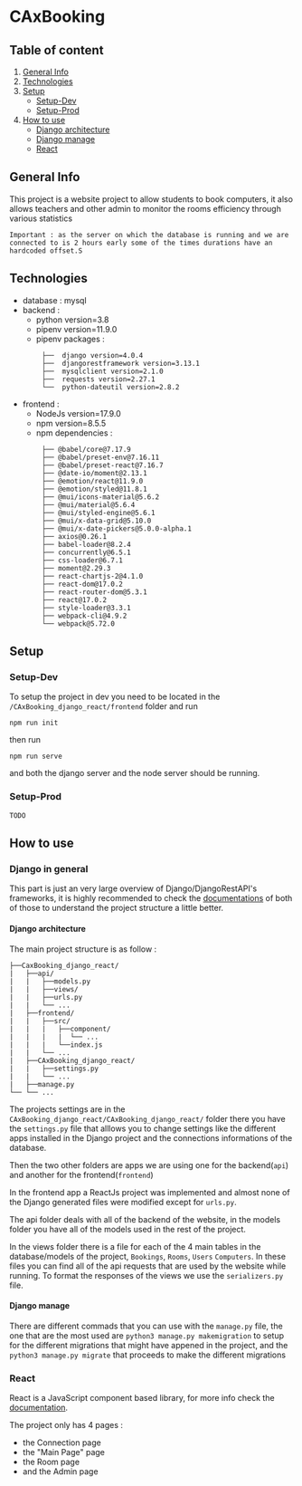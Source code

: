 # CAxBooking




## Table of content
1. [General Info](#general-info)
2. [Technologies](#technologies)
3. [Setup](#setup)
    - [Setup-Dev](#setup-dev)
    - [Setup-Prod](#setup-prod)
4. [How to use](#how-to-use)
    - [Django architecture](#django-architecture)
    - [Django manage](#django-manage)
    - [React](#react)

## General Info
This project is a website project to allow students to book computers, it also allows teachers and other admin to monitor the rooms efficiency through various statistics

    Important : as the server on which the database is running and we are connected to is 2 hours early some of the times durations have an hardcoded offset.S 

## Technologies

- database : mysql 
- backend : 
    - python version=3.8
    - pipenv version=11.9.0
    - pipenv packages :
```
        ├──  django version=4.0.4 
        ├──  djangorestframework version=3.13.1
        ├──  mysqlclient version=2.1.0
        ├──  requests version=2.27.1
        └──  python-dateutil version=2.8.2 
```

- frontend :
    - NodeJs version=17.9.0
    - npm version=8.5.5
    - npm dependencies :        
```    
        ├── @babel/core@7.17.9
        ├── @babel/preset-env@7.16.11
        ├── @babel/preset-react@7.16.7
        ├── @date-io/moment@2.13.1
        ├── @emotion/react@11.9.0
        ├── @emotion/styled@11.8.1
        ├── @mui/icons-material@5.6.2
        ├── @mui/material@5.6.4
        ├── @mui/styled-engine@5.6.1
        ├── @mui/x-data-grid@5.10.0
        ├── @mui/x-date-pickers@5.0.0-alpha.1
        ├── axios@0.26.1
        ├── babel-loader@8.2.4
        ├── concurrently@6.5.1
        ├── css-loader@6.7.1
        ├── moment@2.29.3
        ├── react-chartjs-2@4.1.0
        ├── react-dom@17.0.2
        ├── react-router-dom@5.3.1
        ├── react@17.0.2
        ├── style-loader@3.3.1
        ├── webpack-cli@4.9.2    
        └── webpack@5.72.0
```

## Setup

### Setup-Dev

To setup the project in dev you need to be located in the `/CAxBooking_django_react/frontend` folder and run

```
npm run init
```
then run 
```
npm run serve
```
and both the django server and the node server should be running. 

### Setup-Prod 
`TODO`

## How to use 

### Django in general

This part is just an very large overview of Django/DjangoRestAPI's frameworks, it is highly recommended to check the [documentations](https://docs.djangoproject.com/en/4.0/) of both of those to understand the project structure a little better.

#### Django architecture

The main project structure is as follow :
```
├──CaxBooking_django_react/
|   ├──api/
|   |   ├──models.py
|   |   ├──views/
|   |   ├──urls.py
|   |   └── ...
|   ├──frontend/
|   |   ├──src/
|   |   |   ├──component/
|   |   |   |  └── ...
|   |   |   └──index.js
|   |   └── ...
|   ├──CAxBooking_django_react/
|   |   ├──settings.py
|   |   └── ...
|   ├──manage.py
└── └── ... 
```

The projects settings are in the `CAxBooking_django_react/CAxBooking_django_react/` folder there you have the `settings.py` file that alllows you to change settings like the different apps installed in the Django project and the connections informations of the database.

Then the two other folders are apps we are using one for the backend(`api`) and another for the frontend(`frontend`)

In the frontend app a ReactJs project was implemented and almost none of the Django generated files were modified except for `urls.py`.

The api folder deals with all of the backend of the website, in the models folder you have all of the models used in the rest of the project.

In the views folder there is a file for each of the 4 main tables in the database/models of the project, `Bookings`, `Rooms`, `Users` `Computers`. 
In these files you can find all of the api requests that are used by the website while running.
To format the responses of the views we use the `serializers.py` file.

#### Django manage

There are different commads that you can use with the `manage.py` file, the one that are the most used are `python3 manage.py makemigration` to setup for the different migrations that might have appened in the project, and the `python3 manage.py migrate` that proceeds to make the different migrations

### React  
React is a JavaScript component based library, for more info check the [documentation](https://reactjs.org/docs/getting-started.html).

The project only has 4 pages :

* the Connection page
* the "Main Page" page
* the Room page
* and the Admin page


